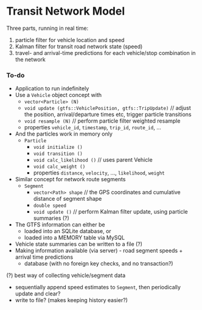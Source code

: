 
# Transit Network Model

Three parts, running in real time:
1. particle filter for vehicle location and speed
2. Kalman filter for transit road network state (speed)
3. travel- and arrival-time predictions for each vehicle/stop combination in the network


### To-do

- Application to run indefinitely
- Use a `Vehicle` object concept with
  - `vector<Particle> (N)`
  - `void update (gtfs::VehiclePosition, gtfs::TripUpdate)` // adjust the position, arrival/departure times etc, trigger particle transitions
  - `void resample (N)` // perform particle filter weighted resample
  - properties `vehicle_id`, `timestamp`, `trip_id`, `route_id`, ...
- And the particles work in memory only
  - `Particle`
    - `void initialize ()`
    - `void transition ()`
    - `void calc_likelihood ()` // uses parent Vehicle
    - `void calc_weight ()`
    - properties `distance`, `velocity`, ..., `likelihood`, `weight`
- Similar concept for network route segments
  - `Segment`
    - `vector<Path> shape` // the GPS coordinates and cumulative distance of segment shape
    - `double speed`
    - `void update ()` // perform Kalman filter update, using particle summaries (?)
- The GTFS information can either be
  - loaded into an SQLite database, or
  - loaded into a MEMORY table via MySQL
- Vehicle state summaries can be written to a file (?)
- Making information available (via server) - road segment speeds + arrival time predictions
  - database (with no foreign key checks, and no transaction?)


(?) best way of collecting vehicle/segment data
- sequentially append speed estimates to `Segment`, then periodically update and clear?
- write to file? (makes keeping history easier?)
